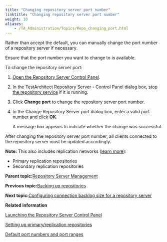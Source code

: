 ```yaml
--- 
title: "Changing repository server port number"
linktitle: "Changing repository server port number"
weight: 10
aliases: 
    - /TA_Administration/Topics/Repo_changing_port.html
---
```


Rather than accept the default, you can manually change the port number of a repository server if necessary.

Ensure that the port number you want to change to is available.

To change the repository server port:

1.  [Open the Repository Server Control Panel](Repo_server_management_launching.html).

2.  In the TestArchitect Repository Server - Control Panel dialog box, [stop the repository service](Stopping_repository_server.html) if it is running.

3.  Click **Change port** to change the repository server port number.

4.  In the Change Repository Server port dialog box, enter a valid port number and click **OK**.

    A message box appears to indicate whether the change was successful.


After changing the repository server port number, all clients connected to the repository server must be updated accordingly.

**Note:** This also includes replication networks \([learn more](adm_Setting_up_primary_replication_repository.html)\):

-   Primary replication repositories
-   Secondary replication repositories

**Parent topic:**[Repository Server Management](/TA_Administration/Topics/Repo_server_management.html)

**Previous topic:**[Backing up repositories](/TA_Administration/Topics/Repo_server_management_bk.html)

**Next topic:**[Configuring connection backlog size for a repository server](/TA_Administration/Topics/Repo_connection_backlog.html)

**Related information**  


[Launching the Repository Server Control Panel](/TA_Administration/Topics/Repo_server_management_launching.html)

[Setting up primary/replication repositories](/TA_Administration/Topics/adm_Setting_up_primary_replication_repository.html)

[Default port numbers and port ranges](/TA_Administration/Topics/adm_port_number_port_ranges.html)

